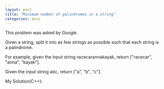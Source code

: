 ```yaml
---
layout: post
title: "Minimum number of palindromes in a string"
categories: misc
---
```


This problem was asked by Google.

Given a string, split it into as few strings as possible such that each string is a palindrome.

For example, given the input string racecarannakayak, return ["racecar", "anna", "kayak"].

Given the input string abc, return ["a", "b", "c"].


My Solution(C++):
```
```
